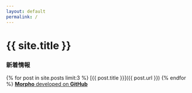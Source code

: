 ```yaml
---
layout: default
permalink: /
---
```

# {{ site.title }}
### **新着情報**
{% for post in site.posts limit:3 %}
[{{ post.title }}]({{ post.url }})
{% endfor %}
[**Morpho** developed on **GitHub**](https://github.com/morpho-social)